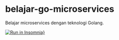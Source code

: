 # belajar-go-microservices
Belajar microservices dengan teknologi Golang.

[![Run in Insomnia}](https://insomnia.rest/images/run.svg)](https://insomnia.rest/run/?label=Belajar%20Go%20Microservices&uri=https%3A%2F%2Fraw.githubusercontent.com%2Fhadihammurabi%2Fbelajar-go-microservices%2Fmaster%2FInsomnia_2022-04-26.json)

